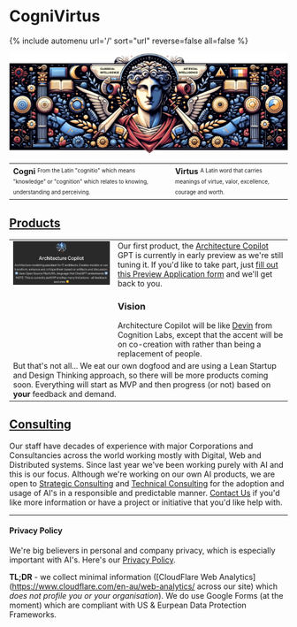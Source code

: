 # CogniVirtus

{% include automenu url='/' sort="url" reverse=false all=false %}

![CogniVirtus Banner](./Images/CogniVirtus%20Banner.png)

<style>
  table#noborder td {
    border: none;
    vertical-align: top;
  }
</style>

<table id="noborder">
  <tbody>
    <tr>
      <td>
        <b>Cogni</b>
        <sup><sub>From the Latin "cognitio" which means "knowledge" or "cognition" which relates to knowing, understanding and perceiving.</sub></sup>
      </td>
      <td>
        <b>Virtus</b>
        <sup><sub>A Latin word that carries meanings of virtue, valor, excellence, courage and worth.</sub></sup>
      </td>
    </tr>
  </tbody>
</table>

## [Products](./Products/products.md)
<table id="noborder">
  <tbody>
    <tr>
      <td>
        <img src="./Products/Architecture%20Copilot%20-%20MVP%20-%20header.png" alt="Architecture Copilot">
      </td>
      <td>
        Our first product, the <a href="./Products/architectureCopilot.html">Architecture Copilot</a> GPT is currently in early preview as we're still tuning it.
        If you'd like to take part, just <a href="./Products/architectureCopilotPreview.html">fill out this Preview Application form</a> and we'll get back to you.
        <h3>Vision</h3>
        Architecture Copilot will be like <a href="https://www.cognition-labs.com/blog">Devin</a> from Cognition Labs, except that the accent will be on co-creation with rather than being a replacement of people.
      </td>
    </tr>
    <tr>
      <td colspan="2">
        But that's not all... We eat our own dogfood and are using a Lean Startup and Design Thinking approach, so there will be more products coming soon. Everything will start as MVP and then progress (or not) based on <b>your</b> feedback and demand.
      </td>
    </tr>
  </tbody>
</table>

## [Consulting](Consulting/consulting.md)
Our staff have decades of experience with major Corporations and Consultancies across the world working mostly with Digital, Web and Distributed systems. Since last year we've been working purely with AI and this is our focus. Although we're working on our own AI products, we are open to [Strategic Consulting](./Consulting/strategic.md) and [Technical Consulting](./Consulting/technology.md) for the adoption and usage of AI's in a responsible and predictable manner. [Contact Us](./contact.md) if you'd like more information or have a project or initiative that you'd like help with.

---

#### Privacy Policy
We're big believers in personal and company privacy, which is especially important with AI's. Here's our [Privacy Policy](./privacypolicy.md).

**TL;DR** - we collect minimal information ([CloudFlare Web Analytics](https://www.cloudflare.com/en-au/web-analytics/ across our site) which *does not profile you or your organisation*). We do use Google Forms (at the moment) which are compliant with US & Eurpean Data Protection Frameworks.